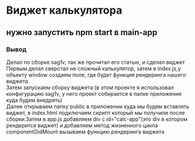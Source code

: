 # Виджет калькулятора
## нужно запустить npm start в main-app

### Вывод
Делал по сборке sag1v, так же прочитал его статью, и сделал виджет  
Первым делал сверстал не сложный калькулятор, затем в index.js,у объекту window создаем поле, где будет функция рендеринга нашего виджета  
Затем запускаем сборку виджета (в этом проекте я использовал конфигурацию sag1v, у него проект собирается в папке приложения куда будем внедрять)  
Далее открываем папку public в приложении куда мы будем вставлять виджет, в index.html подключаем скрипт который мы получили после сборки.Затем в app.js добавляем div с id="calc-app"(это div в котором рендерится виджет) и добавляем метод жизненного цикла componentDidMount вызываем функцию рендеринга виджета

